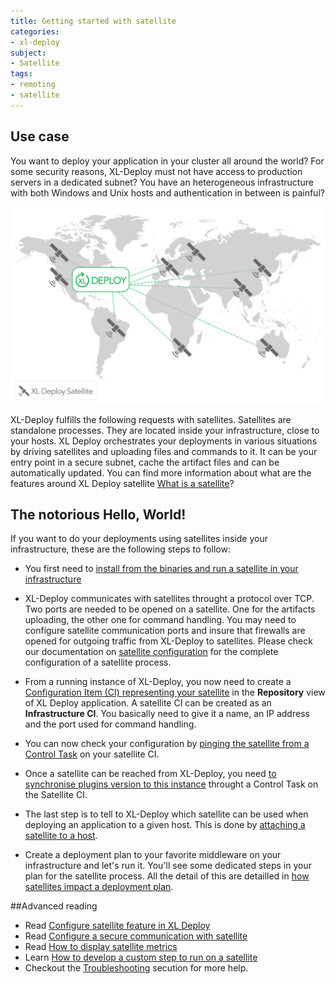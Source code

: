 ```yaml
---
title: Getting started with satellite
categories:
- xl-deploy
subject:
- Satellite
tags:
- remoting
- satellite
---
```


## Use case
You want to deploy your application in your cluster all around the world? For some security reasons, XL-Deploy must not have access to production servers in a dedicated subnet? You have an heterogeneous infrastructure with both Windows and Unix hosts and authentication in between is painful?

![image](images/XLSatellitegraphic_art.fw.png) 

XL-Deploy fulfills the following requests with satellites. Satellites are standalone processes. They are located inside your infrastructure, close to your hosts. XL Deploy orchestrates your deployments in various situations by driving satellites and uploading files and commands to it. It can be your entry point in a secure subnet, cache the artifact files and can be automatically updated.
You can find more information about what are the features around XL Deploy satellite [What is a satellite](/xl-deploy/concept/what-is-xl-deploy-satellite.html)?

## The notorious Hello, World!
If you want to do your deployments using satellites inside your infrastructure, these are the following steps to follow:

* You first need to [install from the binaries and run a satellite in your infrastructure](/xl-deploy/how-to/install-and-configure-a-satellite-server.html)

* XL-Deploy communicates with satellites throught a protocol over TCP. Two ports are needed to be opened on a satellite. One for the artifacts uploading, the other one for command handling. You may need to configure satellite communication ports and insure that firewalls are opened for outgoing traffic from XL-Deploy to satellites. Please check our documentation on [satellite configuration](/xl-deploy/how-to/install-and-configure-a-satellite-server.html) for the complete configuration of a satellite process.

* From a running instance of XL-Deploy, you now need to create a [Configuration Item (CI) representing your satellite](/xl-deploy/how-to/add-a-satellite-to-xl-deploy.html) in the **Repository** view of XL Deploy application. A satellite CI can be created as an **Infrastructure CI**. You basically need to give it a name, an IP address and the port used for command handling.

* You can now check your configuration by [pinging the satellite from a Control Task](/xl-deploy/how-to/ping-satellite-from-xl-deploy.html) on your satellite CI.

* Once a satellite can be reached from XL-Deploy, you need [to synchronise plugins version to this instance](/xl-deploy/how-to/synchronize-plugins-with-xl-satellite-server.html) throught a Control Task on the Satellite CI.

* The last step is to tell to XL-Deploy which satellite can be used when deploying an application to a given host. This is done by [attaching a satellite to a host](/xl-deploy/how-to/attach-a-satellite-server-to-a-ci.html).

* Create a deployment plan to your favorite middleware on your infrastructure and let's run it. You'll see some dedicated steps in your plan for the satellite process. All the detail of this are detailled in [how satellites impact a deployment plan](/xl-deploy/concept/impact-of-satellite-on-deployment-plan.html).


##Advanced reading

* Read [Configure satellite feature in XL Deploy](/xl-deploy/how-to/configure-satellite-in-xl-deploy.html)
* Read [Configure a secure communication with satellite](/xl-deploy/how-to/configure-secure-communication-with-a-satellite.html)
* Read [How to display satellite metrics](/xl-deploy/how-to/configure-xl-deploy-satellite-metrics.html)
* Learn [How to develop a custom step to run on a satellite](/xl-deploy/how-to/create-custom-step-running-with-satellite.html)
* Checkout the [Troubleshooting](/xl-deploy/how-to/troubleshoot-with-satellite.html) secution for more help.